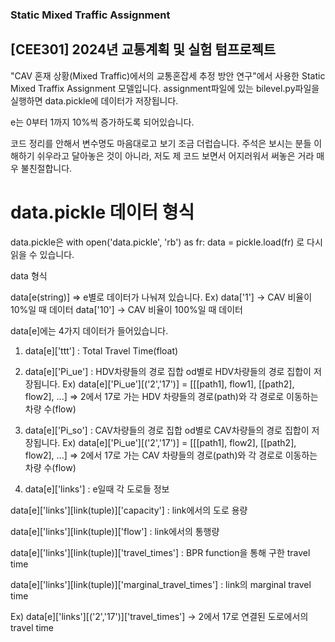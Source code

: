 ### Static Mixed Traffic Assignment
## [CEE301] 2024년 교통계획 및 실험 텀프로젝트
"CAV 혼재 상황(Mixed Traffic)에서의 교통혼잡세 추정 방안 연구"에서 사용한 Static Mixed Traffix Assignment 모델입니다.
assignment파일에 있는 bilevel.py파일을 실행하면 data.pickle에 데이터가 저장됩니다.

e는 0부터 1까지 10%씩 증가하도록 되어있습니다.

코드 정리를 안해서 변수명도 마음대로고 보기 조금 더럽습니다.
주석은 보시는 분들 이해하기 쉬우라고 달아놓은 것이 아니라,
저도 제 코드 보면서 어지러워서 써놓은 거라 매우 불친절합니다.

# data.pickle 데이터 형식
data.pickle은 
with open('data.pickle', 'rb') as fr:
    data = pickle.load(fr)
로 다시 읽을 수 있습니다.

data 형식

data[e(string)] => e별로 데이터가 나눠져 있습니다.
Ex)
data['1'] -> CAV 비율이 10%일 때 데이터
data['10'] -> CAV 비율이 100%일 때 데이터

data[e]에는 4가지 데이터가 들어있습니다.

1. data[e]['ttt'] : Total Travel Time(float)

2. data[e]['Pi_ue'] : HDV차량들의 경로 집합
od별로 HDV차량들의 경로 집합이 저장됩니다.
Ex)
data[e]['Pi_ue'][('2','17')] = [[[path1], flow1], [[path2], flow2], ...]
=> 2에서 17로 가는 HDV 차량들의 경로(path)와 각 경로로 이동하는 차량 수(flow)

3. data[e]['Pi_so'] : CAV차량들의 경로 집합
od별로 CAV차량들의 경로 집합이 저장됩니다.
Ex)
data[e]['Pi_ue'][('2','17')] = [[[path1], flow2], [[path2], flow2], ...]
=> 2에서 17로 가는 CAV 차량들의 경로(path)와 각 경로로 이동하는 차량 수(flow)

4. data[e]['links'] : e일때 각 도로들 정보

data[e]['links'][link(tuple)]['capacity'] : link에서의 도로 용량

data[e]['links'][link(tuple)]['flow'] : link에서의 통행량

data[e]['links'][link(tuple)]['travel_times'] : BPR function을 통해 구한 travel time

data[e]['links'][link(tuple)]['marginal_travel_times'] : link의 marginal travel time


Ex)
data[e]['links'][('2','17')]['travel_times'] -> 2에서 17로 연결된 도로에서의 travel time
